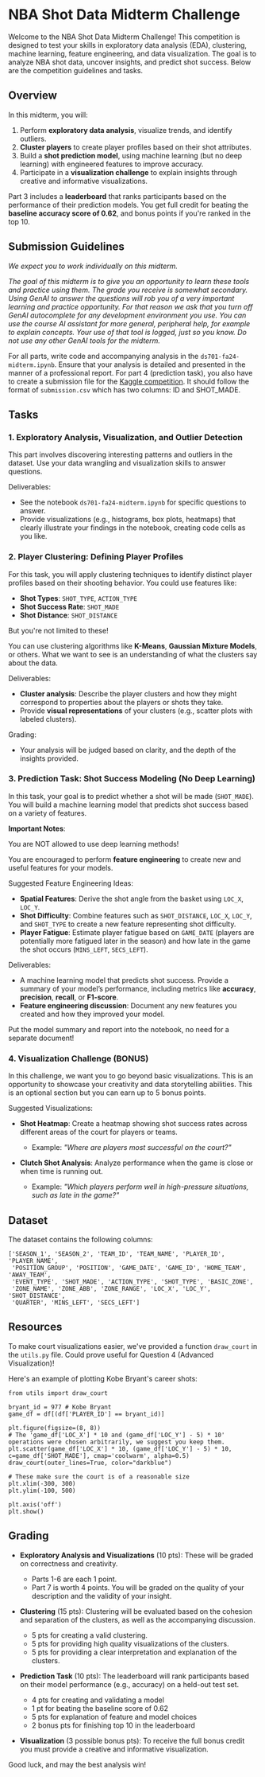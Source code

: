 # NBA Shot Data Midterm Challenge

Welcome to the NBA Shot Data Midterm Challenge! This competition is designed to test your skills in exploratory data analysis (EDA), clustering, machine learning, feature engineering, and data visualization. The goal is to analyze NBA shot data, uncover insights, and predict shot success. Below are the competition guidelines and tasks.

## Overview

In this midterm, you will:

1. Perform **exploratory data analysis**, visualize trends, and identify outliers.
2. **Cluster players** to create player profiles based on their shot attributes.
3. Build a **shot prediction model**, using machine learning (but no deep learning) with engineered features to improve accuracy.
4. Participate in a **visualization challenge** to explain insights through creative and informative visualizations.

Part 3 includes a **leaderboard** that ranks participants based on the performance of their prediction models. You get full credit for beating the **baseline accuracy score of 0.62**, and bonus points if you're ranked in the top 10.

## Submission Guidelines

*We expect you to work individually on this midterm.*

*The goal of this midterm is to give you an opportunity to learn these tools and practice using them. The grade you receive is somewhat secondary. Using GenAI to answer the questions will rob you of a very important learning and practice opportunity. For that reason we ask that you turn off GenAI autocomplete for any development environment you use.  You can use the course AI assistant for more general, peripheral help, for example to explain concepts. Your use of that tool is logged, just so you know. Do not use any other GenAI tools for the midterm.* 

For all parts, write code and accompanying analysis in the `ds701-fa24-midterm.ipynb`. Ensure that your analysis is detailed and presented in the manner of a professional report. For part 4 (prediction task), you also have to create a submission file for the [Kaggle competition](https://www.kaggle.com/t/6b1722486c10455f967352fbf62682b2). It should follow the format of `submission.csv` which has two columns: ID and SHOT_MADE.

## Tasks

### 1. Exploratory Analysis, Visualization, and Outlier Detection

This part involves discovering interesting patterns and outliers in the dataset. Use your data wrangling and visualization skills to answer questions.

Deliverables:

- See the notebook `ds701-fa24-midterm.ipynb` for specific questions to answer.
- Provide visualizations (e.g., histograms, box plots, heatmaps) that clearly illustrate your findings in the notebook, creating code cells as you like.

### 2. Player Clustering: Defining Player Profiles

For this task, you will apply clustering techniques to identify distinct player profiles based on their shooting behavior. You could use features like:

- **Shot Types**: `SHOT_TYPE`, `ACTION_TYPE`
- **Shot Success Rate**: `SHOT_MADE`
- **Shot Distance**: `SHOT_DISTANCE`

But you're not limited to these!

You can use clustering algorithms like **K-Means**, **Gaussian Mixture Models**, or others. What we want to see is an understanding of what the clusters say about the data.

Deliverables:

- **Cluster analysis**: Describe the player clusters and how they might correspond to properties about the players or shots they take.
- Provide **visual representations** of your clusters (e.g., scatter plots with labeled clusters).

Grading:

- Your analysis will be judged based on clarity, and the depth of the insights provided.

### 3. Prediction Task: Shot Success Modeling (No Deep Learning)

In this task, your goal is to predict whether a shot will be made (`SHOT_MADE`). You will build a machine learning model that predicts shot success based on a variety of features.

**Important Notes**:

You are NOT allowed to use deep learning methods!

You are encouraged to perform **feature engineering** to create new and useful features for your models.

Suggested Feature Engineering Ideas:

- **Spatial Features**: Derive the shot angle from the basket using `LOC_X`, `LOC_Y`.
- **Shot Difficulty**: Combine features such as `SHOT_DISTANCE`, `LOC_X`, `LOC_Y`, and `SHOT_TYPE` to create a new feature representing shot difficulty.
- **Player Fatigue**: Estimate player fatigue based on `GAME_DATE` (players are potentially more fatigued later in the season) and how late in the game the shot occurs (`MINS_LEFT`, `SECS_LEFT`).

Deliverables:

- A machine learning model that predicts shot success. Provide a summary of your model’s performance, including metrics like **accuracy**, **precision**, **recall**, or **F1-score**.
- **Feature engineering discussion**: Document any new features you created and how they improved your model.

Put the model summary and report into the notebook, no need for a separate document!

### 4. Visualization Challenge (BONUS)

In this challenge, we want you to go beyond basic visualizations. This is an opportunity to showcase your creativity and data storytelling abilities. This is an optional section but you can earn up to 5 bonus points.

Suggested Visualizations:

- **Shot Heatmap**: Create a heatmap showing shot success rates across different areas of the court for players or teams.

  - Example: _"Where are players most successful on the court?"_

- **Clutch Shot Analysis**: Analyze performance when the game is close or when time is running out.

  - Example: _"Which players perform well in high-pressure situations, such as late in the game?"_

## Dataset

The dataset contains the following columns:

```{python}
['SEASON_1', 'SEASON_2', 'TEAM_ID', 'TEAM_NAME', 'PLAYER_ID', 'PLAYER_NAME',
 'POSITION_GROUP', 'POSITION', 'GAME_DATE', 'GAME_ID', 'HOME_TEAM', 'AWAY_TEAM',
 'EVENT_TYPE', 'SHOT_MADE', 'ACTION_TYPE', 'SHOT_TYPE', 'BASIC_ZONE',
 'ZONE_NAME', 'ZONE_ABB', 'ZONE_RANGE', 'LOC_X', 'LOC_Y', 'SHOT_DISTANCE',
 'QUARTER', 'MINS_LEFT', 'SECS_LEFT']
```

## Resources

To make court visualizations easier, we've provided a function `draw_court` in the `utils.py` file. Could prove useful for Question 4 (Advanced Visualization)!

Here's an example of plotting Kobe Bryant's career shots:

```{python}
from utils import draw_court

bryant_id = 977 # Kobe Bryant
game_df = df[(df['PLAYER_ID'] == bryant_id)]

plt.figure(figsize=(8, 8))
# The 'game_df['LOC_X'] * 10 and (game_df['LOC_Y'] - 5) * 10' operations were chosen arbitrarily, we suggest you keep them.
plt.scatter(game_df['LOC_X'] * 10, (game_df['LOC_Y'] - 5) * 10, c=game_df['SHOT_MADE'], cmap='coolwarm', alpha=0.5)
draw_court(outer_lines=True, color="darkblue")

# These make sure the court is of a reasonable size
plt.xlim(-300, 300)
plt.ylim(-100, 500)

plt.axis('off')
plt.show()
```

## Grading

- **Exploratory Analysis and Visualizations** (10 pts): These will be graded on correctness and creativity.
  - Parts 1-6 are each 1 point.
  - Part 7 is worth 4 points. You will be graded on the quality of your description and the validity of your insight.
- **Clustering** (15 pts): Clustering will be evaluated based on the cohesion and separation of the clusters, as well as the accompanying discussion.
  - 5 pts for creating a valid clustering.
  - 5 pts for providing high quality visualizations of the clusters.
  - 5 pts for providing a clear interpretation and explanation of the clusters.
- **Prediction Task** (10 pts): The leaderboard will rank participants based on their model performance (e.g., accuracy) on a held-out test set.

  - 4 pts for creating and validating a model
  - 1 pt for beating the baseline score of 0.62
  - 5 pts for explanation of feature and model choices
  - 2 bonus pts for finishing top 10 in the leaderboard

- **Visualization** (3 possible bonus pts): To receive the full bonus credit you must provide a creative and informative visualization.

Good luck, and may the best analysis win!
